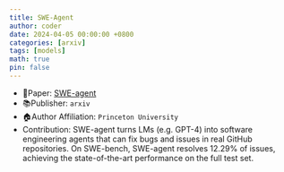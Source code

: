```yaml
---
title: SWE-Agent
author: coder
date: 2024-04-05 00:00:00 +0800
categories: [arxiv]
tags: [models]
math: true
pin: false
---
```


- 📙Paper: [SWE-agent](https://github.com/princeton-nlp/SWE-agent)
- 📚Publisher: `arxiv`
- 🏠Author Affiliation: `Princeton University`
- Contribution: SWE-agent turns LMs (e.g. GPT-4) into software engineering agents that can fix bugs and issues in real GitHub repositories. On SWE-bench, SWE-agent resolves 12.29% of issues, achieving the state-of-the-art performance on the full test set.
